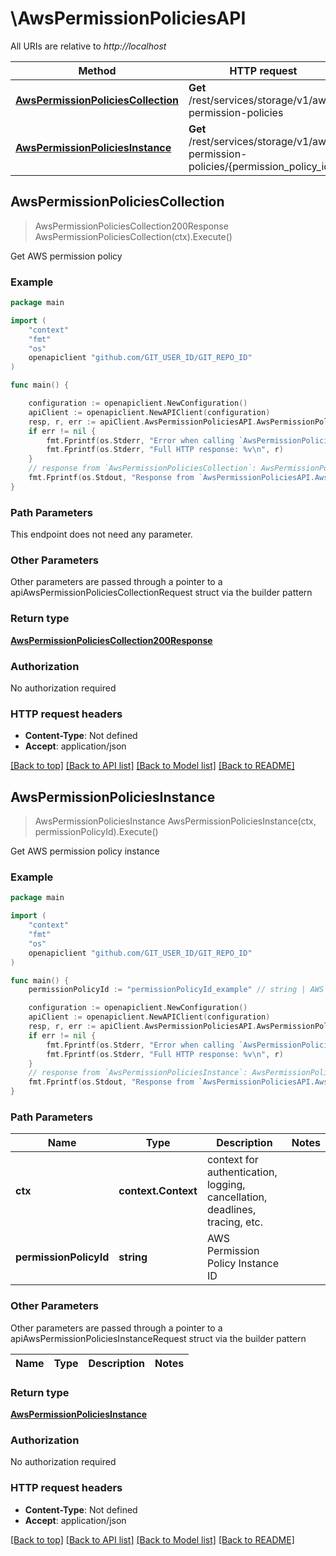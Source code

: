 # \AwsPermissionPoliciesAPI

All URIs are relative to *http://localhost*

Method | HTTP request | Description
------------- | ------------- | -------------
[**AwsPermissionPoliciesCollection**](AwsPermissionPoliciesAPI.md#AwsPermissionPoliciesCollection) | **Get** /rest/services/storage/v1/aws-permission-policies | Get AWS permission policy
[**AwsPermissionPoliciesInstance**](AwsPermissionPoliciesAPI.md#AwsPermissionPoliciesInstance) | **Get** /rest/services/storage/v1/aws-permission-policies/{permission_policy_id} | Get AWS permission policy instance



## AwsPermissionPoliciesCollection

> AwsPermissionPoliciesCollection200Response AwsPermissionPoliciesCollection(ctx).Execute()

Get AWS permission policy



### Example

```go
package main

import (
	"context"
	"fmt"
	"os"
	openapiclient "github.com/GIT_USER_ID/GIT_REPO_ID"
)

func main() {

	configuration := openapiclient.NewConfiguration()
	apiClient := openapiclient.NewAPIClient(configuration)
	resp, r, err := apiClient.AwsPermissionPoliciesAPI.AwsPermissionPoliciesCollection(context.Background()).Execute()
	if err != nil {
		fmt.Fprintf(os.Stderr, "Error when calling `AwsPermissionPoliciesAPI.AwsPermissionPoliciesCollection``: %v\n", err)
		fmt.Fprintf(os.Stderr, "Full HTTP response: %v\n", r)
	}
	// response from `AwsPermissionPoliciesCollection`: AwsPermissionPoliciesCollection200Response
	fmt.Fprintf(os.Stdout, "Response from `AwsPermissionPoliciesAPI.AwsPermissionPoliciesCollection`: %v\n", resp)
}
```

### Path Parameters

This endpoint does not need any parameter.

### Other Parameters

Other parameters are passed through a pointer to a apiAwsPermissionPoliciesCollectionRequest struct via the builder pattern


### Return type

[**AwsPermissionPoliciesCollection200Response**](AwsPermissionPoliciesCollection200Response.md)

### Authorization

No authorization required

### HTTP request headers

- **Content-Type**: Not defined
- **Accept**: application/json

[[Back to top]](#) [[Back to API list]](../README.md#documentation-for-api-endpoints)
[[Back to Model list]](../README.md#documentation-for-models)
[[Back to README]](../README.md)


## AwsPermissionPoliciesInstance

> AwsPermissionPoliciesInstance AwsPermissionPoliciesInstance(ctx, permissionPolicyId).Execute()

Get AWS permission policy instance



### Example

```go
package main

import (
	"context"
	"fmt"
	"os"
	openapiclient "github.com/GIT_USER_ID/GIT_REPO_ID"
)

func main() {
	permissionPolicyId := "permissionPolicyId_example" // string | AWS Permission Policy Instance ID

	configuration := openapiclient.NewConfiguration()
	apiClient := openapiclient.NewAPIClient(configuration)
	resp, r, err := apiClient.AwsPermissionPoliciesAPI.AwsPermissionPoliciesInstance(context.Background(), permissionPolicyId).Execute()
	if err != nil {
		fmt.Fprintf(os.Stderr, "Error when calling `AwsPermissionPoliciesAPI.AwsPermissionPoliciesInstance``: %v\n", err)
		fmt.Fprintf(os.Stderr, "Full HTTP response: %v\n", r)
	}
	// response from `AwsPermissionPoliciesInstance`: AwsPermissionPoliciesInstance
	fmt.Fprintf(os.Stdout, "Response from `AwsPermissionPoliciesAPI.AwsPermissionPoliciesInstance`: %v\n", resp)
}
```

### Path Parameters


Name | Type | Description  | Notes
------------- | ------------- | ------------- | -------------
**ctx** | **context.Context** | context for authentication, logging, cancellation, deadlines, tracing, etc.
**permissionPolicyId** | **string** | AWS Permission Policy Instance ID | 

### Other Parameters

Other parameters are passed through a pointer to a apiAwsPermissionPoliciesInstanceRequest struct via the builder pattern


Name | Type | Description  | Notes
------------- | ------------- | ------------- | -------------


### Return type

[**AwsPermissionPoliciesInstance**](AwsPermissionPoliciesInstance.md)

### Authorization

No authorization required

### HTTP request headers

- **Content-Type**: Not defined
- **Accept**: application/json

[[Back to top]](#) [[Back to API list]](../README.md#documentation-for-api-endpoints)
[[Back to Model list]](../README.md#documentation-for-models)
[[Back to README]](../README.md)

